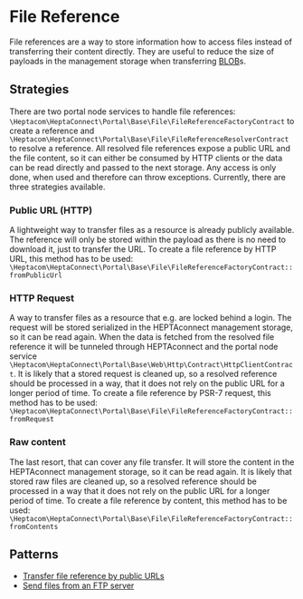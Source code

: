 # File Reference

File references are a way to store information how to access files instead of transferring their content directly.
They are useful to reduce the size of payloads in the management storage when transferring [BLOB](https://en.wikipedia.org/wiki/Binary_large_object)s.


## Strategies

There are two portal node services to handle file references: `\Heptacom\HeptaConnect\Portal\Base\File\FileReferenceFactoryContract` to create a reference and `\Heptacom\HeptaConnect\Portal\Base\File\FileReferenceResolverContract` to resolve a reference.
All resolved file references expose a public URL and the file content, so it can either be consumed by HTTP clients or the data can be read directly and passed to the next storage.
Any access is only done, when used and therefore can throw exceptions.
Currently, there are three strategies available.


### Public URL (HTTP)

A lightweight way to transfer files as a resource is already publicly available.
The reference will only be stored within the payload as there is no need to download it, just to transfer the URL.
To create a file reference by HTTP URL, this method has to be used: `\Heptacom\HeptaConnect\Portal\Base\File\FileReferenceFactoryContract::fromPublicUrl`


### HTTP Request

A way to transfer files as a resource that e.g. are locked behind a login.
The request will be stored serialized in the HEPTAconnect management storage, so it can be read again.
When the data is fetched from the resolved file reference it will be tunneled through HEPTAconnect and the portal node service `\Heptacom\HeptaConnect\Portal\Base\Web\Http\Contract\HttpClientContract`.
It is likely that a stored request is cleaned up, so a resolved reference should be processed in a way, that it does not rely on the public URL for a longer period of time.
To create a file reference by PSR-7 request, this method has to be used: `\Heptacom\HeptaConnect\Portal\Base\File\FileReferenceFactoryContract::fromRequest`


### Raw content

The last resort, that can cover any file transfer.
It will store the content in the HEPTAconnect management storage, so it can be read again.
It is likely that stored raw files are cleaned up, so a resolved reference should be processed in a way that it does not rely on the public URL for a longer period of time.
To create a file reference by content, this method has to be used: `\Heptacom\HeptaConnect\Portal\Base\File\FileReferenceFactoryContract::fromContents`

## Patterns

- [Transfer file reference by public URLs](patterns/transfer-file-reference-by-public-url.md)
- [Send files from an FTP server](patterns/transfer-files-from-ftp-server.md)

